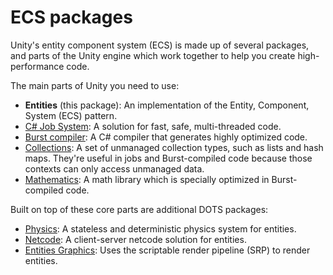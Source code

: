 # ECS packages

Unity's entity component system (ECS) is made up of several packages, and parts of the Unity engine which work together to help you create high-performance code.

The main parts of Unity you need to use:

* **Entities** (this package): An implementation of the Entity, Component, System (ECS) pattern.
* [C# Job System](https://docs.unity3d.com/Manual/JobSystem.html): A solution for fast, safe, multi-threaded code.
* [Burst compiler](https://docs.unity3d.com/Packages/com.unity.burst@latest): A C# compiler that generates highly optimized code.
* [Collections](https://docs.unity3d.com/Packages/com.unity.collections@latest): A set of unmanaged collection types, such as lists and hash maps. They're useful in jobs and Burst-compiled code because those contexts can only access unmanaged data.
* [Mathematics](https://docs.unity3d.com/Packages/com.unity.mathematics@latest): A math library which is specially optimized in Burst-compiled code.

Built on top of these core parts are additional DOTS packages:

* [Physics](https://docs.unity3d.com/Packages/com.unity.physics@latest): A stateless and deterministic physics system for entities. 
* [Netcode](https://docs.unity3d.com/Packages/com.unity.netcode@latest): A client-server netcode solution for entities.
* [Entities Graphics](https://docs.unity3d.com/Packages/com.unity.rendering.hybrid@latest): Uses the scriptable render pipeline (SRP) to render entities.
